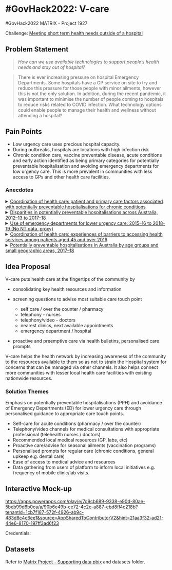 # #GovHack2022: V-care

#GovHack2022 MATRIX - Project 1927

Challenge: [Meeting short term health needs outside of a hospital](https://hackerspace.govhack.org/challenges/meeting_short_term_health_needs_outside_of_a_hospital)

## Problem Statement

> *How can we use available technologies to support people’s health needs and stay out of hospital?*

> There is ever increasing pressure on hospital Emergency Departments. Some hospitals have a GP service on site to try and reduce this pressure for those people with minor ailments, however this is not the only solution.
In addition, during the recent pandemic, it was important to minimise the number of people coming to hospitals to reduce risks related to COVID infection.
What technology options could enable people to manage their health and wellness without attending a hospital?

## Pain Points

* Low urgency care uses precious hospital capacity.
* During outbreaks, hospitals are locations with high infection risk
* Chronic condition care, vaccine preventable disease, acute conditions and early action identified as being primary categories for potentially preventable hospitalisation and avoiding emergency departments for low urgency care. This is more prevalent in communities with less access to GPs and other health care facilities.

### Anecdotes

<details>
<summary><a href="https://github.com/miloaissatu/govhack2022_vcare/blob/main/Datasets/aihw-chc-8.pdf">Coordination of health care: patient and primary care factors associated with potentially preventable hospitalisations for chronic conditions</a></summary>

  > The findings of our study are consistent with other studies, which also find that the health of individuals is the most important factor driving PPH admissions (Falster et. al. 2015, Tran et. al. 2014, Khanna, et. al. 2019, Youens et. al., 2019), but they also point to the importance of access to GPs in chronic condition management. Barriers to access such as cost or poor GP availability does not differ substantially by hospitalisation type (or for those without hospitalisations).

</details>

<details>
<summary><a href="https://github.com/miloaissatu/govhack2022_vcare/blob/main/Datasets/aihw-hpf-50.pdf">Disparities in potentially preventable hospitalisations across Australia, 2012–13 to 2017–18</a></summary>

  > The report confirms findings from previous studies, showing that between 2012–13 and 2017–18: 
  > 
  > ...
  > 
  > • PPH rates were substantially higher for Indigenous Australians than for Other
Australians.
  >
  > • PPH rates increased with increasing socioeconomic disadvantage and remoteness.
  >
  > ...
  >
  > This report has further observed that between 2012–13 and 2017–18:
  >
  > • Hospitalisations for Pneumonia and influenza (vaccine-preventable) had a substantial impact on PPH rates.
  >
  > ...
  >
  > • Some PPH conditions showed predictable seasonal trends that can be incorporated into
management strategies.


</details>

<details>
<summary><a href="https://github.com/miloaissatu/govhack2022_vcare/blob/main/Datasets/Use-of-emergency-departments-for-lower-urgency-care-2015-16-to-2018-19.pdf">Use of emergency departments for lower urgency care: 2015–16 to 2018–19 (No NT data, proxy)</a></summary>

  > Findings confirm that people living in regional PHN areas continue to have a higher rate of lower urgency ED presentations (164 presentations per 1,000 people in 2018−19) than their metropolitan counterparts (90 per 1,000 people).
  >
  > ...
  > 
  ![Figure 3](Datasets/Use-of-emergency-departments-for-lower-urgency-care-2015-16-to-2018-19-fig3.png)

</details>

<details>
<summary><a href="https://github.com/miloaissatu/govhack2022_vcare/blob/main/Datasets/aihw-chc-4.pdf">Coordination of health care: experiences of barriers to accessing health services among patients
aged 45 and over
2016</a></summary>

  > One of the most commonly reported reasons for not seeing a GP when needed was that there was no appointment available. There are potential flow-on effects of not being able to see a GP when needed because of long waiting times, or not being able to get an appropriate appointment time.
  > 
  > Not being able to get an appointment when needed can be associated with increased emergency department use. A study of unnecessary use of emergency departments by older people in Adelaide found that the lack of availability of GP services appeared to be a contributing factor to presenting at an emergency department (Faulkner & Law, 2015). The patient responses in that study potentially highlight a difficulty in obtaining an appropriate GP appointment time when needed, which is consistent with the findings of this report.
  >
  > ...
  > 
  > Patients living in Remote and very remote areas were more likely than those in Major cities to report that the reason for not seeing a GP or specialist was because there were no GPs or specialists nearby. The undersupply and uneven distribution of medical professionals in rural regions is well documented.
  > 
  > ...
  > 
  > This report has found some associations between some patient sociodemographic characteristics and patient-reported barriers to accessing health-care services. But there are also environmental and social factors—such as a lack of culturally acceptable services or long waiting lists or waiting times— beyond a patient’s control that affect access to health care. These many factors all need to be taken into account when developing policies and future plans to address issues of access to health care.

</details>

<details>
<summary><a href="https://github.com/miloaissatu/govhack2022_vcare/blob/main/Datasets/Potentially-preventable-hospitalisations-in-Australia-by-age-groups-and-small-geograph.pdf">Potentially preventable hospitalisations in Australia by age groups and small geographic areas, 2017–18</a></summary>

  > Around 7% of all hospitalisations were classified as potentially preventable
  >
  > Nearly 10% of all hospital bed days were for potentially preventable hospitalisations
  >
  > There were nearly 748,000 potentially preventable hospitalisations in Australia in 2017–18
  >
  > Rates of potentially preventable hospitalisations varied greatly across local areas

</details>

## Idea Proposal

V-care puts health care at the fingertips of the community by

* consolidating key health resources and information
* screening questions to advise most suitable care touch point
  * self care / over the counter / pharmacy
  * telephony - nurses
  * telephony/video - doctors
  * nearest clinics, next available appointments
  * emergency department / hospital

* proactive and preemptive care via health bulletins, personalised care prompts

V-care helps the health network by increasing awareness of the community to the resources available to them so as not to strain the Hospital system for concerns that can be managed via other channels. It also helps connect more communities with lesser local health care facilities with existing nationwide resources. 

### Solution Themes

Emphasis on potentially preventable hospitalisations (PPH) and avoidance of Emergency Departments (ED) for lower urgency care through personalised guidance to appropriate care touch points.

* Self-care for acute conditions (pharmacy / over the counter)
* Telephony/video channels for medical consultations with appropriate professional (telehealth nurses / doctors)
* Recommended local medical resources (GP, labs, etc)
* Proactive care/advise for seasonal ailments (vaccination programs)
* Personalised prompts for regular care (chronic conditions, general upkeep e.g. dental care)
* Ease of access to medical advice and resources
* Data gathering from users of platform to inform local initiatives e.g. frequency of mobile clinic/lab visits.


## Interactive Mock-up

https://apps.powerapps.com/play/e/7d9cb689-9338-e90d-80ae-5beb99d6b0ca/a/90b6e49b-ce72-4c2e-a887-ebd8ff4c218b?tenantId=1cb7f187-572f-4926-ab9c-483d8c4c6ee1&source=AppSharedToContributorV2&hint=21aa3f32-ad21-44e6-8170-197ff3ad6f23

Credentials:

## Datasets

Refer to [Matrix Project - Supporting data.pbix](./Matrix_Project-Supporting_Data.pbix) and datasets folder.